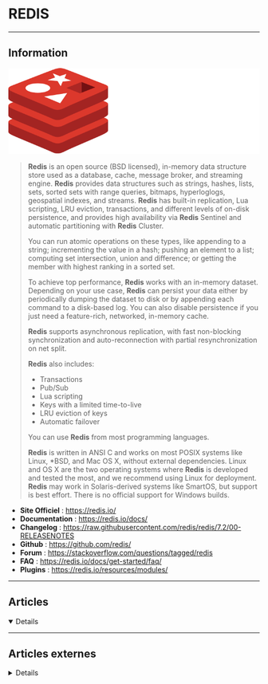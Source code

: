 # REDIS
----

## <i class="fa-solid fa-hashtag"></i> Information

![Logo](../../_media/bdd/redis/redis_logo.svg ':size=250 :no-zoom')


> <i class="fa-solid fa-quote-left"></i> **Redis** is an open source (BSD licensed), in-memory data structure store used as a database, cache, message broker, and streaming engine. **Redis** provides data structures such as strings, hashes, lists, sets, sorted sets with range queries, bitmaps, hyperloglogs, geospatial indexes, and streams. **Redis** has built-in replication, Lua scripting, LRU eviction, transactions, and different levels of on-disk persistence, and provides high availability via **Redis** Sentinel and automatic partitioning with **Redis** Cluster.
>
> You can run atomic operations on these types, like appending to a string; incrementing the value in a hash; pushing an element to a list; computing set intersection, union and difference; or getting the member with highest ranking in a sorted set.
>
> To achieve top performance, **Redis** works with an in-memory dataset. Depending on your use case, **Redis** can persist your data either by periodically dumping the dataset to disk or by appending each command to a disk-based log. You can also disable persistence if you just need a feature-rich, networked, in-memory cache.
>
> **Redis** supports asynchronous replication, with fast non-blocking synchronization and auto-reconnection with partial resynchronization on net split.
>
> **Redis** also includes:
>
> - Transactions
> - Pub/Sub
> - Lua scripting
> - Keys with a limited time-to-live
> - LRU eviction of keys
> - Automatic failover
>
> You can use **Redis** from most programming languages.
>
> **Redis** is written in ANSI C and works on most POSIX systems like Linux, *BSD, and Mac OS X, without external dependencies. Linux and OS X are the two operating systems where **Redis** is developed and tested the most, and we recommend using Linux for deployment. **Redis** may work in Solaris-derived systems like SmartOS, but support is best effort. There is no official support for Windows builds. <i class="fa-solid fa-quote-left fa-rotate-180"></i>


- <i class="fa-solid fa-globe"></i> **Site Officiel** : https://redis.io/
- <i class="fa-solid fa-book"></i> **Documentation** : https://redis.io/docs/
- <i class="fa-solid fa-file-circle-question"></i> **Changelog** : https://raw.githubusercontent.com/redis/redis/7.2/00-RELEASENOTES
- <i class="fa-brands fa-github"></i> **Github** : https://github.com/redis/
- <i class="fas fa-comments"></i> **Forum** : https://stackoverflow.com/questions/tagged/redis
- <i class="far fa-question-circle"></i> **FAQ** : https://redis.io/docs/get-started/faq/
- <i class="fas fa-tools"></i> **Plugins** : https://redis.io/resources/modules/ 

---

## <i class="fa-regular fa-newspaper"></i> Articles

<details open>

</details>

---

## <i class="fa-solid fa-glasses"></i> Articles externes

<details>

- [6 Crucial Redis Monitoring Metrics You Need To Watch](https://scalegrid.io/blog/6-crucial-redis-monitoring-metrics/)
- [Active-Active, Redis on Flash, Replication, and Clustering [Videos]](https://dzone.com/articles/active-active-redis-on-flash-replication-and-clust)
- [An Introduction to Redis-ML (Part 6)](https://dzone.com/articles/an-introduction-to-redis-ml-part-6)
- [An Introduction to Redis, the In-Memory Data Structure Store](https://www.opensourceforu.com/2021/03/an-introduction-to-redis-the-in-memory-data-structure-store/)
- [Best Practices for Azure Redis](https://gist.github.com/JonCole/925630df72be1351b21440625ff2671f)
- [Build your first Redis Hello World application in Python](https://opensource.com/article/18/4/how-build-hello-redis-with-python)
- [Caching in Hibernate With Redis](https://dzone.com/articles/caching-in-hibernate-with-redis)
- [Comment gérer les sets triés dans Redis](https://www.digitalocean.com/community/cheatsheets/how-to-manage-sorted-sets-in-redis-fr)
- [Comment installer et sécuriser Redis sur Ubuntu 20.04 [Démarrage rapide]](https://www.digitalocean.com/community/tutorials/how-to-install-and-secure-redis-on-ubuntu-20-04-quickstart-fr)
- [Comment installer et sécuriser Redis sur Ubuntu 20.04](https://www.digitalocean.com/community/tutorials/how-to-install-and-secure-redis-on-ubuntu-20-04-fr)
- [Comment migrer les données Redis avec réplication sur Ubuntu 18.04](https://www.digitalocean.com/community/tutorials/how-to-migrate-redis-data-with-replication-ubuntu-18-04-fr)
- [Deploying Redis with the ELK Stack](https://logz.io/blog/deploying-redis-elk/)
- [GESTION DE BASE DE DONNÉES : FOCUS SUR REDIS, SYSTÈME OPEN SOURCE](https://blog.d2si.io/2019/04/23/base-de-donnees-redis/)
- [Getting Started With Redis and PHP for Quick Data Storage](https://www.makeuseof.com/getting-started-with-redis-and-php-for-quick-data-storage/)
- [Haute Disponibilité avec Redis](https://blogduyax.madyanne.fr/2014/haute-disponibilite-avec-redis/)
- [High-Availability with Redis Sentinels: Connecting to Redis Master/Slave Sets](https://scalegrid.io/blog/high-availability-with-redis-sentinels-connecting-to-redis-masterslave-sets/)
- [How To Analyze Managed Redis Database Statistics Using the Elastic Stack on Ubuntu 18.04](https://www.digitalocean.com/community/tutorials/how-to-analyze-managed-redis-database-statistics-using-the-elastic-stack-on-ubuntu-18-04)
- [How to Benchmark the Performance of a Redis Server on Ubuntu 18.04](https://www.digitalocean.com/community/tutorials/how-to-perform-redis-benchmark-tests)
- [How To Change Redis's Configuration from the Command Line](https://www.digitalocean.com/community/cheatsheets/how-to-change-redis-configuration?status=moved_permanently)
- [How To Connect to a Managed Redis Instance over TLS with Stunnel and redis-cli](https://www.digitalocean.com/community/tutorials/how-to-connect-to-managed-redis-over-tls-with-stunnel-and-redis-cli)
- [How To Connect to a Redis Database](https://www.digitalocean.com/community/cheatsheets/how-to-connect-to-a-redis-database?status=moved_permanently)
- [How To Expire Keys in Redis](https://www.digitalocean.com/community/cheatsheets/how-to-expire-keys-in-redis?status=moved_permanently)
- [How to flush Redis cache and delete everything using the CLI](https://www.cyberciti.biz/faq/how-to-flush-redis-cache-and-delete-everything-using-the-cli/)
- [How to inspect Redis internals using UNIX socket and Python script](https://blog.sleeplessbeastie.eu/2019/05/01/how-to-inspect-redis-internals-using-unix-socket-and-python-script/)
- [How To Install and Configure Redis on CentOS 7](https://linuxize.com/post/how-to-install-and-configure-redis-on-centos-7/)
- [How to Install and Configure Redis on CentOS 8](https://linuxize.com/post/how-to-install-and-configure-redis-on-centos-8/)
- [How To Install and Configure Redis on Debian 10 Linux](https://linuxize.com/post/how-to-install-and-configure-redis-on-debian-10/)
- [How To Install and Configure Redis on Debian 9](https://linuxize.com/post/how-to-install-and-configure-redis-on-debian-9/)
- [How To Install and Configure Redis on Ubuntu 18.04](https://linuxize.com/post/how-to-install-and-configure-redis-on-ubuntu-18-04/)
- [How to Install and Configure Redis on Ubuntu 20.04](https://linuxize.com/post/how-to-install-and-configure-redis-on-ubuntu-20-04/)
- [How to Install and Secure Redis in Centos7](https://www.digitalocean.com/community/tutorials/how-to-install-secure-redis-centos-7)
- [How to Install and Secure Redis on CentOS 7](https://www.howtoforge.com/how-to-install-and-secure-redis-on-centos-7/)
- [How To Install and Secure Redis on CentOS 8](https://www.digitalocean.com/community/tutorials/how-to-install-and-secure-redis-on-centos-8)
- [How To Install and Secure Redis on Debian 10](https://www.digitalocean.com/community/tutorials/how-to-install-and-secure-redis-on-debian-10)
- [How To Install and Secure Redis on Debian 9](https://www.digitalocean.com/community/tutorials/how-to-install-and-secure-redis-on-debian-9)
- [How to Install and Secure Redis on Ubuntu 18.04 LTS](https://www.howtoforge.com/how-to-install-and-secure-redis-on-ubuntu-18-04/)
- [How To Install and Secure Redis on Ubuntu 18.04](https://www.digitalocean.com/community/tutorials/how-to-install-and-secure-redis-on-ubuntu-18-04)
- [How To Install and Secure Redis on Ubuntu 20.04 [Quickstart]](https://www.digitalocean.com/community/tutorials/how-to-install-and-secure-redis-on-ubuntu-20-04-quickstart)
- [How To Install and Secure Redis on Ubuntu 20.04](https://www.digitalocean.com/community/tutorials/how-to-install-and-secure-redis-on-ubuntu-20-04)
- [How to Install and Use Redis on Linux Mint](https://linuxhint.com/install_redis_linux_mint/)
- [How To Install Redis from Source on Ubuntu 18.04](https://www.digitalocean.com/community/tutorials/how-to-install-redis-from-source-on-ubuntu-18-04)
- [How to Install Redis in RHEL 8](https://www.tecmint.com/install-redis-in-rhel-8/)
- [How to Install Redis on CentOS 7](https://www.tecmint.com/install-redis-on-centos-7/)
- [How to Install Redis on CentOS 8](https://linuxhint.com/install-redis-centos/)
- [How To Install Redis on Ubuntu 18.04](https://www.rosehosting.com/blog/how-to-install-redis-on-ubuntu-18-04/)
- [How to Install Redis on Ubuntu](https://www.tecmint.com/install-redis-on-ubuntu/)
- [How to Install Redis Server on CentOS 8 / RHEL 8](https://www.linuxtechi.com/install-redis-server-on-centos-8-rhel-8/)
- [How to Install Redis Server on CentOS 8](https://www.howtoforge.com/how-to-install-redis-server-on-centos-8/)
- [How to install Redis server on Ubuntu Linux 16.04](https://www.cyberciti.biz/faq/how-to-install-redis-server-on-ubuntu-linux-16-04/)
- [How To Manage a Redis Database](https://www.digitalocean.com/community/tutorial_series/how-to-manage-a-redis-database)
- [How To Manage Hashes in Redis](https://www.digitalocean.com/community/cheatsheets/how-to-manage-hashes-in-redis?status=moved_permanently)
- [How To Manage Lists in Redis](https://www.digitalocean.com/community/cheatsheets/how-to-manage-lists-in-redis?status=moved_permanently)
- [How To Manage Redis Databases and Keys](https://www.digitalocean.com/community/cheatsheets/how-to-manage-redis-databases-and-keys?status=moved_permanently)
- [How To Manage Replicas and Clients in Redis](https://www.digitalocean.com/community/cheatsheets/how-to-manage-replicas-and-clients-in-redis?status=moved_permanently)
- [How To Manage Sets in Redis](https://www.digitalocean.com/community/cheatsheets/how-to-manage-sets-in-redis?status=moved_permanently)
- [How To Manage Sorted Sets in Redis](https://www.digitalocean.com/community/cheatsheets/how-to-manage-sorted-sets-in-redis)
- [How To Manage Strings in Redis](https://www.digitalocean.com/community/cheatsheets/how-to-manage-strings-in-redis?status=moved_permanently)
- [How To Migrate Redis Data with Replication on Ubuntu 18.04](https://www.digitalocean.com/community/tutorials/how-to-migrate-redis-data-with-replication-ubuntu-18-04)
- [How To Run Transactions in Redis](https://www.digitalocean.com/community/cheatsheets/how-to-run-transactions-in-redis?status=moved_permanently)
- [How To Set Up Redis as a Cache for MySQL with PHP on Ubuntu 20.04](https://www.digitalocean.com/community/tutorials/how-to-set-up-redis-as-a-cache-for-mysql-with-php-on-ubuntu-20-04)
- [How to Setup a Redis Cluster in CentOS 8 – Part 3](https://www.tecmint.com/setup-redis-cluster-in-centos-8/)
- [How to Setup Redis For High Availability with Sentinel in CentOS 8 – Part 2](https://www.tecmint.com/setup-redis-high-availability-with-sentinel-in-centos-8/)
- [How to Setup Redis Replication (with Cluster-Mode Disabled) in CentOS 8 – Part 1](https://www.tecmint.com/setup-redis-replication-in-centos-8/)
- [How To Troubleshoot Issues in Redis](https://www.digitalocean.com/community/cheatsheets/how-to-troubleshoot-issues-in-redis?status=moved_permanently)
- [How to Use Redis Streams in Your Apps](https://dzone.com/articles/how-to-use-redis-streams-in-your-apps)
- [Install and Configure Redis Server on RHEL 8 / CentOS 8](https://computingforgeeks.com/install-and-configure-redis-server-on-rhel-8-centos-8/)
- [Install and Configure Redis Server on RHEL 8 / CentOS 8](https://computingforgeeks.com/install-and-configure-redis-server-on-rhel-8-centos-8/)
- [Install and Secure Redis Server on Debian 10](https://www.howtoforge.com/install-and-secure-redis-server-on-debian-10/)
- [La « Commons Clause » de Redis : une mauvaise réponse à de vraies questions ?](https://scinfolex.com/2018/08/26/la-commons-clause-de-redis-une-mauvaise-reponse-a-de-vraies-questions/)
- [Logging Redis with ELK and Logz.io](https://logz.io/blog/logging-redis-with-elk-and-logz-io/)
- [Mastering RediSearch (Part 1)](https://dzone.com/articles/mastering-redisearch-part-1)
- [Migrate Redis Keys Without RDB Files](http://kvz.io/blog/2013/04/16/migrate-redis-data-without-filesystem-access/)
- [Redis Enterprise Kubernetes Release on Pivotal Container Service?](https://dzone.com/articles/redis-enterprise-kubernetes-release-on-pivotal-con)
- [Redis Hotspot Key Discovery and Common Solutions](https://dzone.com/articles/redis-hotspot-key-discovery-and-common-solutions)
- [Redis vs. Memcached: 2021 Comparison](https://dzone.com/articles/redis-vs-memcached-2021-comparison)
- [Redis-stat ou comment monitorer Redis simplement](https://www.dadall.info/article589/redis-stat-ou-comment-monitorer-redis-simplement)
- [Redistop : un outil pour observer votre instance Redis en temps réel](https://bearstech.com/societe/blog/redistop/)
- [Running Out of RAM on Redis? No More OOM With Hybrid Memory (RAM and Flash)](https://dzone.com/articles/hybrid-memory-using-ram-amp-flash-in-redis)
- [Sous le capot de Redis](https://blog.zenika.com/2019/02/25/sous-le-capot-de-redis/)
- [The Effects of Redis SCAN on Performance and How KeyDB Improved It](https://dzone.com/articles/the-effects-of-redis-scan-on-performance-and-how-k)
- [The Top 6 Free Redis Memory Analysis Tools](https://medium.com/@kristi.anderson/the-top-6-free-redis-memory-analysis-tools-7fb4606aeb7e)
- [UNLINK: Speed Up Your Applications in Redis Labs](https://dzone.com/articles/unlink-speed-up-your-applications-in-redis-labs)
- [What is Redis?](https://www.digitalocean.com/community/tutorials/what-is-redis)


</details>